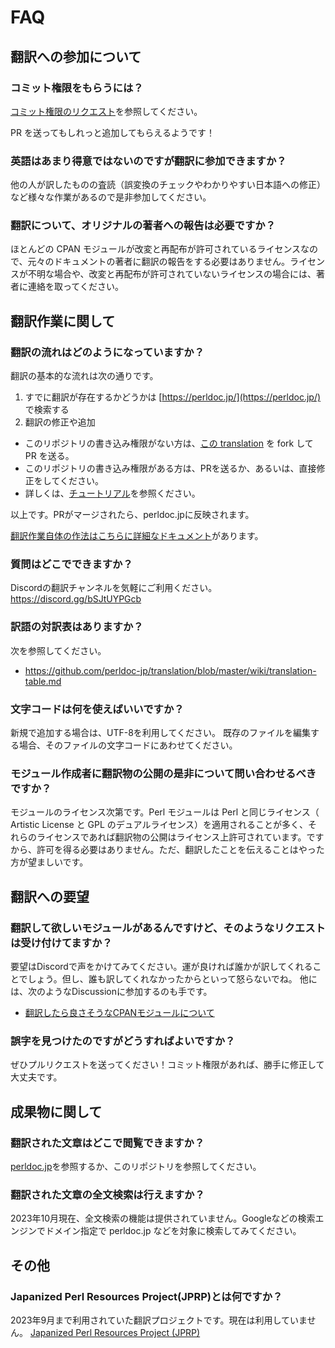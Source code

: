 # FAQ

## 翻訳への参加について

### コミット権限をもらうには？

[コミット権限のリクエスト](https://github.com/perldoc-jp/wg-perl-document/issues/28)を参照してください。

PR を送ってもしれっと追加してもらえるようです！

### 英語はあまり得意ではないのですが翻訳に参加できますか？

他の人が訳したものの査読（誤変換のチェックやわかりやすい日本語への修正）など様々な作業があるので是非参加してください。

### 翻訳について、オリジナルの著者への報告は必要ですか？

ほとんどの CPAN モジュールが改変と再配布が許可されているライセンスなので、元々のドキュメントの著者に翻訳の報告をする必要はありません。ライセンスが不明な場合や、改変と再配布が許可されていないライセンスの場合には、著者に連絡を取ってください。

## 翻訳作業に関して

### 翻訳の流れはどのようになっていますか？

翻訳の基本的な流れは次の通りです。

1. すでに翻訳が存在するかどうかは [https://perldoc.jp/](https://perldoc.jp/) で検索する
2. 翻訳の修正や追加
  - このリポジトリの書き込み権限がない方は、[この translation](https://github.com/perldoc-jp/translation) を fork して PR を送る。
  - このリポジトリの書き込み権限がある方は、PRを送るか、あるいは、直接修正をしてください。
  - 詳しくは、[チュートリアル](https://github.com/perldoc-jp/translation/blob/master/wiki/translation-tutorial.md)を参照ください。

以上です。PRがマージされたら、perldoc.jpに反映されます。

[翻訳作業自体の作法はこちらに詳細なドキュメント](https://github.com/perldoc-jp/translation/blob/master/wiki/translation-manners.md)があります。

### 質問はどこでできますか？

Discordの翻訳チャンネルを気軽にご利用ください。https://discord.gg/bSJtUYPGcb

### 訳語の対訳表はありますか？

次を参照してください。
-  https://github.com/perldoc-jp/translation/blob/master/wiki/translation-table.md

### 文字コードは何を使えばいいですか？

新規で追加する場合は、UTF-8を利用してください。
既存のファイルを編集する場合、そのファイルの文字コードにあわせてください。

### モジュール作成者に翻訳物の公開の是非について問い合わせるべきですか？

モジュールのライセンス次第です。Perl モジュールは Perl と同じライセンス（ Artistic License と GPL のデュアルライセンス）を適用されることが多く、それらのライセンスであれば翻訳物の公開はライセンス上許可されています。ですから、許可を得る必要はありません。ただ、翻訳したことを伝えることはやった方が望ましいです。


## 翻訳への要望

### 翻訳して欲しいモジュールがあるんですけど、そのようなリクエストは受け付けてますか？

要望はDiscordで声をかけてみてください。運が良ければ誰かが訳してくれることでしょう。但し、誰も訳してくれなかったからといって怒らないでね。
他には、次のようなDiscussionに参加するのも手です。

- [翻訳したら良さそうなCPANモジュールについて](https://github.com/perldoc-jp/translation/discussions/39)

### 誤字を見つけたのですがどうすればよいですか？

ぜひプルリクエストを送ってください！コミット権限があれば、勝手に修正して大丈夫です。

## 成果物に関して

### 翻訳された文章はどこで閲覧できますか？

[perldoc.jp](https://perldoc.jp/)を参照するか、このリポジトリを参照してください。

### 翻訳された文章の全文検索は行えますか？

2023年10月現在、全文検索の機能は提供されていません。Googleなどの検索エンジンでドメイン指定で perldoc.jp などを対象に検索してみてください。

## その他

### Japanized Perl Resources Project(JPRP)とは何ですか？

2023年9月まで利用されていた翻訳プロジェクトです。現在は利用していません。
[Japanized Perl Resources Project (JPRP)](https://perldocjp.osdn.jp/)

